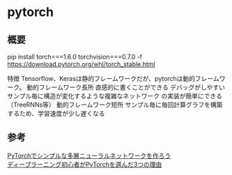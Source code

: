 # pytorch

## 概要
pip install torch===1.6.0 torchvision===0.7.0 -f https://download.pytorch.org/whl/torch_stable.html

特徴
    Tensorflow、Kerasは静的フレームワークだが、pytorchは動的フレームワーク。
動的フレームワーク長所
    直感的に書くことができる
    デバッグがしやすい
    サンプル毎に構造が変化するような複雑なネットワーク の実装が簡単にできる（TreeRNNs等）
動的フレームワーク短所
    サンプル毎に毎回計算グラフを構築するため、学習速度が少し遅くなる


## 参考
[PyTorchでシンプルな多層ニューラルネットワークを作ろう](https://qiita.com/sudamasahiko/items/b54fed1ffe8bb6d48818)  
[ディープラーニング初心者がPyTorchを選んだ3つの理由](https://watlab-blog.com/2020/01/26/pytorch/)  
